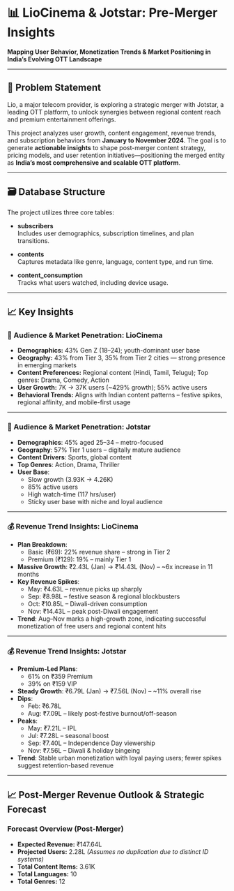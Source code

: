 # 📊 LioCinema & Jotstar: Pre-Merger Insights
**Mapping User Behavior, Monetization Trends & Market Positioning in India’s Evolving OTT Landscape**

---

## 🧩 Problem Statement  
Lio, a major telecom provider, is exploring a strategic merger with Jotstar, a leading OTT platform, to unlock synergies between regional content reach and premium entertainment offerings.

This project analyzes user growth, content engagement, revenue trends, and subscription behaviors from **January to November 2024**. The goal is to generate **actionable insights** to shape post-merger content strategy, pricing models, and user retention initiatives—positioning the merged entity as **India’s most comprehensive and scalable OTT platform**.

---

## 🗃️ Database Structure  
The project utilizes three core tables:

- **subscribers**  
  Includes user demographics, subscription timelines, and plan transitions.

- **contents**  
  Captures metadata like genre, language, content type, and run time.

- **content_consumption**  
  Tracks what users watched, including device usage.

---

## 📈 Key Insights

### 🔹 Audience & Market Penetration: LioCinema

- **Demographics:** 43% Gen Z (18–24); youth-dominant user base  
- **Geography:** 43% from Tier 3, 35% from Tier 2 cities — strong presence in emerging markets  
- **Content Preferences:** Regional content (Hindi, Tamil, Telugu); Top genres: Drama, Comedy, Action  
- **User Growth:** 7K → 37K users (~429% growth); 55% active users  
- **Behavioral Trends:** Aligns with Indian content patterns – festive spikes, regional affinity, and mobile-first usage  

---

### 🎯 Audience & Market Penetration: Jotstar

- **Demographics**: 45% aged 25–34 – metro-focused  
- **Geography**: 57% Tier 1 users – digitally mature audience  
- **Content Drivers**: Sports, global content  
- **Top Genres**: Action, Drama, Thriller  
- **User Base**:  
  - Slow growth (3.93K → 4.26K)  
  - 85% active users  
  - High watch-time (117 hrs/user)  
  - Sticky user base with niche and loyal audience  

---

### 💰 Revenue Trend Insights: LioCinema

- **Plan Breakdown**:  
  - Basic (₹69): 22% revenue share – strong in Tier 2  
  - Premium (₹129): 19% – mainly Tier 1  
- **Massive Growth**: ₹2.43L (Jan) → ₹14.43L (Nov) – ~6x increase in 11 months  
- **Key Revenue Spikes**:  
  - May: ₹4.63L – revenue picks up sharply  
  - Sep: ₹8.98L – festive season & regional blockbusters  
  - Oct: ₹10.85L – Diwali-driven consumption  
  - Nov: ₹14.43L – peak post-Diwali engagement  
- **Trend**: Aug–Nov marks a high-growth zone, indicating successful monetization of free users and regional content hits  

---

### 💰 Revenue Trend Insights: Jotstar

- **Premium-Led Plans**:  
  - 61% on ₹359 Premium  
  - 39% on ₹159 VIP  
- **Steady Growth**: ₹6.79L (Jan) → ₹7.56L (Nov) – ~11% overall rise  
- **Dips**:  
  - Feb: ₹6.78L  
  - Aug: ₹7.09L – likely post-festive burnout/off-season  
- **Peaks**:  
  - May: ₹7.21L – IPL  
  - Jul: ₹7.28L – seasonal boost  
  - Sep: ₹7.40L – Independence Day viewership  
  - Nov: ₹7.56L – Diwali & holiday bingeing  
- **Trend**: Stable urban monetization with loyal paying users; fewer spikes suggest retention-based revenue

---

## 📈 Post-Merger Revenue Outlook & Strategic Forecast

### Forecast Overview (Post-Merger)

- **Expected Revenue:** ₹147.64L  
- **Projected Users:** 2.28L *(Assumes no duplication due to distinct ID systems)*  
- **Total Content Items:** 3.61K  
- **Total Languages:** 10  
- **Total Genres:** 12  

 

